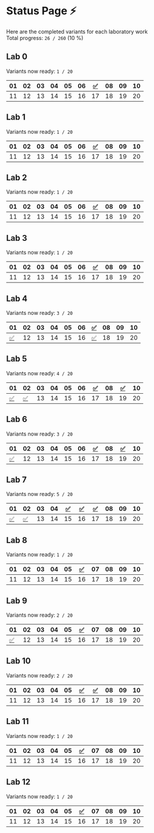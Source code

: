 # Status Page ⚡
Here are the completed variants for each laboratory work  
Total progress: `26 / 260` (10 %)

## Lab 0
Variants now ready: `1 / 20`

| 01 | 02 | 03 | 04 | 05 | 06 | [✅](Semester_1/Lab_0) | 08 | 09 | 10 |
|---|---|---|---|---|---|---|---|---|---|
| 11 | 12 | 13 | 14 | 15 | 16 | 17 | 18 | 19 | 20 |

## Lab 1
Variants now ready: `1 / 20`

| 01 | 02 | 03 | 04 | 05 | 06 | [✅](Semester_1/Lab_1) | 08 | 09 | 10 |
|---|---|---|---|---|---|---|---|---|---|
| 11 | 12 | 13 | 14 | 15 | 16 | 17 | 18 | 19 | 20 |

## Lab 2
Variants now ready: `1 / 20`

| 01 | 02 | 03 | 04 | 05 | 06 | [✅](Semester_1/Lab_2) | 08 | 09 | 10 |
|---|---|---|---|---|---|---|---|---|---|
| 11 | 12 | 13 | 14 | 15 | 16 | 17 | 18 | 19 | 20 |

## Lab 3
Variants now ready: `1 / 20`

| 01 | 02 | 03 | 04 | 05 | 06 | [✅](Semester_1/Lab_3) | 08 | 09 | 10 |
|---|---|---|---|---|---|---|---|---|---|
| 11 | 12 | 13 | 14 | 15 | 16 | 17 | 18 | 19 | 20 |

## Lab 4
Variants now ready: `3 / 20`

| 01 | 02 | 03 | 04 | 05 | 06 | [✅](Semester_1/Lab_4) | 08 | 09 | 10 |
|---|---|---|---|---|---|---|---|---|---|
| [✅](Variants/Lab_4/var_11) | 12 | 13 | 14 | 15 | 16 | [✅](Variants/Lab_4/var_17) | 18 | 19 | 20 |

## Lab 5
Variants now ready: `4 / 20`

| 01 | 02 | 03 | 04 | 05 | 06 | [✅](Semester_1/Lab_5) | 08 | [✅](Variants/Lab_5/var_9) | 10 |
|---|---|---|---|---|---|---|---|---|---|
| [✅](Variants/Lab_5/var_11) | [✅](Variants/Lab_5/var_12) | 13 | 14 | 15 | 16 | 17 | 18 | 19 | 20 |

## Lab 6
Variants now ready: `3 / 20`

| 01 | 02 | 03 | 04 | 05 | 06 | [✅](Semester_1/Lab_6) | 08 | [✅](Variants/Lab_6/var_9) | 10 |
|---|---|---|---|---|---|---|---|---|---|
| [✅](Variants/Lab_6/var_11) | 12 | 13 | 14 | 15 | 16 | 17 | 18 | 19 | 20 |

## Lab 7
Variants now ready: `5 / 20`

| 01 | 02 | 03 | 04 | [✅](Variants/Lab_7/var_5) | [✅](Semester_2/Lab_7) | [✅](Variants/Lab_7/var_7) | 08 | 09 | 10 |
|---|---|---|---|---|---|---|---|---|---|
| [✅](Variants/Lab_7/var_11) | [✅](Variants/Lab_7/var_12) | 13 | 14 | 15 | 16 | 17 | 18 | 19 | 20 |

## Lab 8
Variants now ready: `1 / 20`

| 01 | 02 | 03 | 04 | 05 | [✅](Semester_2/Lab_8) | 07 | 08 | 09 | 10 |
|---|---|---|---|---|---|---|---|---|---|
| 11 | 12 | 13 | 14 | 15 | 16 | 17 | 18 | 19 | 20 |

## Lab 9
Variants now ready: `2 / 20`

| 01 | 02 | 03 | 04 | 05 | [✅](Semester_2/Lab_9) | 07 | 08 | 09 | 10 |
|---|---|---|---|---|---|---|---|---|---|
| [✅](Variants/Lab_9/var_11) | 12 | 13 | 14 | 15 | 16 | 17 | 18 | 19 | 20 |

## Lab 10
Variants now ready: `2 / 20`

| 01 | 02 | 03 | 04 | 05 | [✅](Semester_2/Lab_10) | [✅](Variants/Lab_10/var_7) | 08 | 09 | 10 |
|---|---|---|---|---|---|---|---|---|---|
| 11 | 12 | 13 | 14 | 15 | 16 | 17 | 18 | 19 | 20 |

## Lab 11
Variants now ready: `1 / 20`

| 01 | 02 | 03 | 04 | 05 | [✅](Semester_2/Lab_11) | 07 | 08 | 09 | 10 |
|---|---|---|---|---|---|---|---|---|---|
| 11 | 12 | 13 | 14 | 15 | 16 | 17 | 18 | 19 | 20 |

## Lab 12
Variants now ready: `1 / 20`

| 01 | 02 | 03 | 04 | 05 | [✅](Semester_2/Lab_12) | 07 | 08 | 09 | 10 |
|---|---|---|---|---|---|---|---|---|---|
| 11 | 12 | 13 | 14 | 15 | 16 | 17 | 18 | 19 | 20 |
